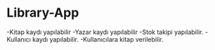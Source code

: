 # Library-App
-Kitap kaydı yapılabilir
-Yazar kaydı yapılabilir
-Stok takipi yapılabilir.
-Kullanıcı kaydı yapılabilir.
-Kullanıcılara kitap verilebilir.

